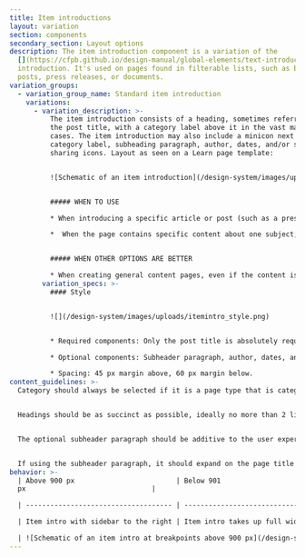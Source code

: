 ```yaml
---
title: Item introductions
layout: variation
section: components
secondary_section: Layout options
description: The item introduction component is a variation of the
  [](https://cfpb.github.io/design-manual/global-elements/text-introductions.html)text
  introduction. It's used on pages found in filterable lists, such as blog
  posts, press releases, or documents.
variation_groups:
  - variation_group_name: Standard item introduction
    variations:
      - variation_description: >-
          The item introduction consists of a heading, sometimes referred to as
          the post title, with a category label above it in the vast majority of
          cases. The item introduction may also include a minicon next to the
          category label, subheading paragraph, author, dates, and/or social
          sharing icons. Layout as seen on a Learn page template:


          ![Schematic of an item introduction](/design-system/images/uploads/itemintro_intro.png)


          ##### WHEN TO USE

          * When introducing a specific article or post (such as a press release or blog post) or document or group of documents (such as a report, rule or enforcement action) linked through a filterable list.

          *  When the page contains specific content about one subject; there aren’t any child pages that drill down to anything more specific.


          ##### WHEN OTHER OPTIONS ARE BETTER

          * When creating general content pages, even if the content is detailed or lengthy.
        variation_specs: >-
          #### Style 


          ![](/design-system/images/uploads/itemintro_style.png)


          * Required components: Only the post title is absolutely required and the category label should be used in the vast majority of cases. (Category label minicons are optional.)

          * Optional components: Subheader paragraph, author, dates, and social sharing icons.

          * Spacing: 45 px margin above, 60 px margin below.
content_guidelines: >-
  Category should always be selected if it is a page type that is categorized.


  Headings should be as succinct as possible, ideally no more than 2 lines at max column width; 80 characters or less.


  The optional subheader paragraph should be additive to the user experience. Most pages currently using this component do not use the subheader element.


  If using the subheader paragraph, it should expand on the page title and help explain why the reader should care. No more than 2 sentences; 50 words.
behavior: >-
  | Above 900 px                         | Below 901
  px                               |

  | ------------------------------------ | ------------------------------------------ |

  | Item intro with sidebar to the right | Item intro takes up full width of viewport |

  | ![Schematic of an item intro at breakpoints above 900 px](/design-system/images/uploads/itemintro_behavior1.png) | ![schematic of an item intro at breakpionts below 901 px](/design-system/images/uploads/itemintro_behavior2.png) |
---
```

